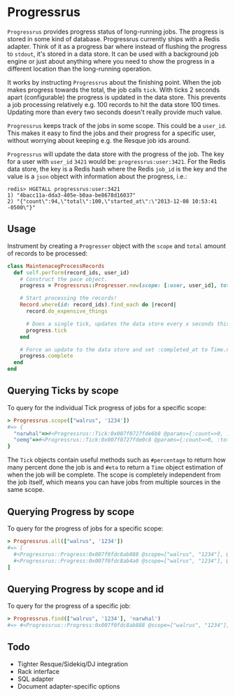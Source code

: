 # Progressrus

`Progressrus` provides progress status of long-running jobs. The progress is
stored in some kind of database. Progressrus currently ships with a Redis
adapter. Think of it as a progress bar where instead of flushing the progress to
`stdout`, it's stored in a data store. It can be used with a background job engine or
just about anything where you need to show the progress in a different location
than the long-running operation.

It works by instructing `Progressrus` about the finishing point. When the job
makes progress towards the total, the job calls `tick`. With ticks 2 seconds
apart (configurable) the progress is updated in the data store.  This prevents a
job processing relatively e.g. 100 records to hit the data store 100 times.
Updating more than every two seconds doesn't really provide much value.

`Progressrus` keeps track of the jobs in some scope. This could be a `user_id`.
This makes it easy to find the jobs and their progress for a specific user,
without worrying about keeping e.g. the Resque job ids around.

`Progressrus` will update the data store with the progress of the job. The key
for a user with `user_id` `3421` would be: `progressrus:user:3421`. For the
Redis data store, the key is a Redis hash where the Redis `job_id` is the key
and the value is a `json` object with information about the progress, i.e.:

```redis
redis> HGETALL progressrus:user:3421
1) "4bacc11a-dda3-405e-b0aa-be8678d16037"
2) "{"count\":94,\"total\":100,\"started_at\":\"2013-12-08 10:53:41 -0500\"}"
```

## Usage

Instrument by creating a `Progresser` object with the `scope` and `total` amount of
records to be processed:

```ruby
class MaintenacegProcessRecords
  def self.perform(record_ids, user_id)
    # Construct the pace object.
    progress = Progressrus::Progresser.new(scope: [:user, user_id], total: record_ids.count)

    # Start processing the records!
    Record.where(id: record_ids).find_each do |record|
      record.do_expensive_things

      # Does a single tick, updates the data store every x seconds this is called.
      progress.tick
    end

    # Force an update to the data store and set :completed_at to Time.now
    progress.complete
  end
end
```

## Querying Ticks by scope

To query for the individual Tick progress of jobs for a specific scope:

```ruby
> Progressrus.scope(["walrus", '1234'])
#=> {
  "narwhal"=>#<Progressrus::Tick:0x007f0727fde6b8 @params={:count=>0, :total=>50, :started_at=>"2013-12-12 18:13:41 +0000", :completed_at=>nil, :id=>"narwhal", :scope=>["walrus", "1234"], :name=>"oemg-test-2"}>,
  "oemg"=>#<Progressrus::Tick:0x007f0727fde0c8 @params={:count=>0, :total=>100, :started_at=>"2013-12-12 18:13:41 +0000", :completed_at=>nil, :id=>"oemg", :scope=>["walrus", "1234"], :name=>"oemg-test"}>}
}
```

The `Tick` objects contain useful methods such as `#percentage` to return how
many percent done the job is and `#eta` to return a `Time` object estimation of
when the job will be complete.  The scope is completely independent from the job
itself, which means you can have jobs from multiple sources in the same scope.

## Querying Progress by scope

To query for the progress of jobs for a specific scope:

```ruby
> Progressrus.all(["walrus", '1234'])
#=> [
  #<Progressrus::Progress:0x007f0fdc8ab888 @scope=["walrus", "1234"], @total=50, @id="narwhal", @interval=2, @params={:count=>0, :started_at=>"2013-12-12 18:09:44 +0000", :completed_at=>nil, :name=>"oemg-test-2"}, @count=0, @started_at=2013-12-12 18:09:44 +0000, @persisted_at=2013-12-12 18:09:41 +0000, @store=#<Progressrus::Store::Redis:0x007f0fdc894c28 @redis=#<Redis client v3.0.6 for redis://127.0.0.1:6379/0>, @options={:expire=>1800, :prefix=>"progressrus"}>, @completed_at=nil>,
  #<Progressrus::Progress:0x007f0fdc8ab4a0 @scope=["walrus", "1234"], @total=100, @id="oemg", @interval=2, @params={:count=>0, :started_at=>"2013-12-12 18:09:44 +0000", :completed_at=>nil, :name=>"oemg-test"}, @count=0, @started_at=2013-12-12 18:09:44 +0000, @persisted_at=2013-12-12 18:09:41 +0000, @store=#<Progressrus::Store::Redis:0x007f0fdc894c28 @redis=#<Redis client v3.0.6 for redis://127.0.0.1:6379/0>, @options={:expire=>1800, :prefix=>"progressrus"}>, @completed_at=nil>
]
```

## Querying Progress by scope and id

To query for the progress of a specific job:

```ruby
> Progressrus.find(["walrus", '1234'], 'narwhal')
#=> #<Progressrus::Progress:0x007f0fdc8ab888 @scope=["walrus", "1234"], @total=50, @id="narwhal", @interval=2, @params={:count=>0, :started_at=>"2013-12-12 18:09:44 +0000", :completed_at=>nil, :name=>"oemg-test-2"}, @count=0, @started_at=2013-12-12 18:09:44 +0000, @persisted_at=2013-12-12 18:09:41 +0000, @store=#<Progressrus::Store::Redis:0x007f0fdc894c28 @redis=#<Redis client v3.0.6 for redis://127.0.0.1:6379/0>, @options={:expire=>1800, :prefix=>"progressrus"}>, @completed_at=nil>
```

## Todo

* Tighter Resque/Sidekiq/DJ integration
* Rack interface
* SQL adapter
* Document adapter-specific options
